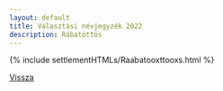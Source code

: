 ```yaml
---
layout: default
title: Választási névjegyzék 2022
description: Rábatöttös
---
```


{% include settlementHTMLs/Raabatooxttooxs.html %}

[Vissza](./)